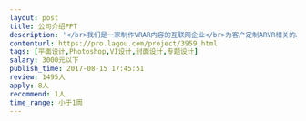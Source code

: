 ```yaml
---                
layout: post       
title: 公司介绍PPT           
description: '</br>我们是一家制作VRAR内容的互联网企业</br>为客户定制ARVR相关的APP和软体</br>需要制作公司介绍的ppt</br>我们会提供部分相关资料</br>需要乙方来提供思路文字方案和设计ppt</br>'     
contenturl: https://pro.lagou.com/project/3959.html      
tags: [平面设计,Photoshop,VI设计,封面设计,专题设计]            
salary: 3000元以下          
publish_time: 2017-08-15 17:45:51         
review: 1495人                   
apply: 8人                   
recommend: 1人                   
time_range: 小于1周              
---                 
```

